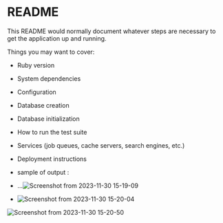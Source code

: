 # README

This README would normally document whatever steps are necessary to get the
application up and running.

Things you may want to cover:

* Ruby version

* System dependencies

* Configuration

* Database creation

* Database initialization

* How to run the test suite

* Services (job queues, cache servers, search engines, etc.)

* Deployment instructions

* sample of output :
* ...![Screenshot from 2023-11-30 15-19-09](https://github.com/ajaywalke24/todo/assets/152239593/f35f0173-d2f7-4c6b-9a4c-c324c71c86ed)

* ![Screenshot from 2023-11-30 15-20-04](https://github.com/ajaywalke24/todo/assets/152239593/d5406006-30a5-4d85-a101-0f3368c1f352)

![Screenshot from 2023-11-30 15-20-50](https://github.com/ajaywalke24/todo/assets/152239593/3ec184d0-ec97-4095-a8ef-d45520395d40)
